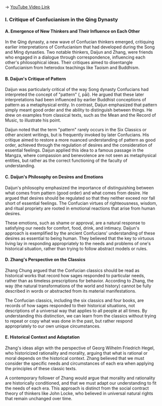 -> [YouTube Video Link](https://www.youtube.com/watch?v=JEbdblKb1Bg&list=PLFZtry6b0WR7o6UF9_7jZwW_YtptlDm8P&index=23&pp=iAQB)

### I. Critique of Confucianism in the Qing Dynasty
#### A. Emergence of New Thinkers and Their Influence on Each Other

In the Qing dynasty, a new wave of Confucian thinkers emerged, critiquing earlier interpretations of Confucianism that had developed during the Song and Ming dynasties. Two notable thinkers, Daijun and Zhang, were friends who engaged in a dialogue through correspondence, influencing each other's philosophical ideas. Their critiques aimed to disentangle Confucianism from heterodox teachings like Taoism and Buddhism.

#### B. Daijun's Critique of Pattern

Daijun was particularly critical of the way Song dynasty Confucians had interpreted the concept of "pattern" (, pāi). He argued that these later interpretations had been influenced by earlier Buddhist conceptions of pattern as a metaphysical entity. In contrast, Daijun emphasized that pattern simply meant good order and the ability to distinguish between things. He drew on examples from classical texts, such as the Mean and the Record of Music, to illustrate his point.

Daijun noted that the term "pattern" rarely occurs in the Six Classics or other ancient writings, but is frequently invoked by later Confucians. His critique aimed to restore a more nuanced understanding of pattern as good order, achieved through the regulation of desires and the consideration of essential feelings. Daijun applied this idea to a famous passage in the Mangza, where compassion and benevolence are not seen as metaphysical entities, but rather as the correct functioning of the faculty of understanding.

#### C. Daijun's Philosophy on Desires and Emotions

Daijun's philosophy emphasized the importance of distinguishing between what comes from pattern (good order) and what comes from desire. He argued that desires should be regulated so that they neither exceed nor fall short of essential feelings. The Confucian virtues of righteousness, wisdom, and ritual propriety are rooted in emotional reactions that arise from human desires.

These emotions, such as shame or approval, are a natural response to satisfying our needs for comfort, food, drink, and intimacy. Daijun's approach is exemplified by the ancient Confucians' understanding of these desires as essential to being human. They believed that the key to virtuous living lay in responding appropriately to the needs and problems of one's historical situation, rather than trying to follow abstract models or rules.

#### D. Zhang's Perspective on the Classics

Zhang Chung argued that the Confucian classics should be read as historical works that record how sages responded to particular needs, rather than as timeless prescriptions for behavior. According to Zhang, the way (the natural transformations of the world and history) cannot be fully described in words or abstracted from its material manifestations.

The Confucian classics, including the six classics and four books, are records of how sages responded to their historical situations, not descriptions of a universal way that applies to all people at all times. By understanding this distinction, we can learn from the classics without trying to repeat or copy what was done in the past, but rather respond appropriately to our own unique circumstances.

#### E. Historical Context and Adaptation

Zhang's ideas align with the perspective of Georg Wilhelm Friedrich Hegel, who historicized rationality and morality, arguing that what is rational or moral depends on the historical context. Zhang believed that we must consider the specific needs and circumstances of each era when applying the principles of these classic texts.

A contemporary follower of Zhang would argue that morality and rationality are historically conditioned, and that we must adapt our understanding to fit the needs of each era. This approach is distinct from the social contract theory of thinkers like John Locke, who believed in universal natural rights that remain unchanged over time.